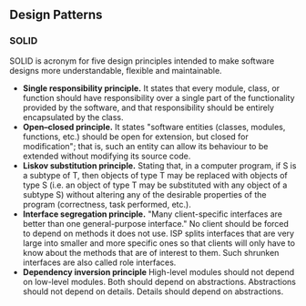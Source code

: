 <h2>Design Patterns</h2>

<h3>SOLID</h3>

<div>SOLID is acronym for five design principles intended to make software designs more understandable, flexible and maintainable.</div>

<ul>
    <li><strong>Single responsibility principle.</strong> It states that every module, class, or function should have responsibility over a single part of the functionality provided by the software, and that responsibility should be entirely encapsulated by the class.</li>
    <li><strong>Open–closed principle.</strong> It states "software entities (classes, modules, functions, etc.) should be open for extension, but closed for modification"; that is, such an entity can allow its behaviour to be extended without modifying its source code.</li> 
    <li><strong>Liskov substitution principle.</strong> Stating that, in a computer program, if S is a subtype of T, then objects of type T may be replaced with objects of type S (i.e. an object of type T may be substituted with any object of a subtype S) without altering any of the desirable properties of the program (correctness, task performed, etc.). </li>
    <li><strong>Interface segregation principle.</strong> "Many client-specific interfaces are better than one general-purpose interface." No client should be forced to depend on methods it does not use. ISP splits interfaces that are very large into smaller and more specific ones so that clients will only have to know about the methods that are of interest to them. Such shrunken interfaces are also called role interfaces.</li>
    <li><strong>Dependency inversion principle</strong> High-level modules should not depend on low-level modules. Both should depend on abstractions. Abstractions should not depend on details. Details should depend on abstractions.</li>
</ul>

